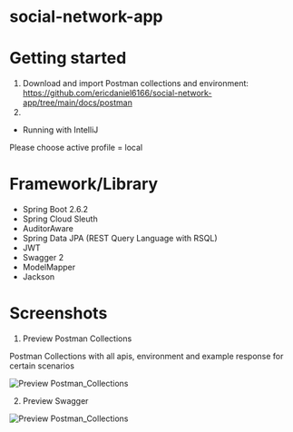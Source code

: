 # social-network-app

# Getting started

1. Download and import Postman collections and environment: https://github.com/ericdaniel6166/social-network-app/tree/main/docs/postman
2. 
- Running with IntelliJ

Please choose active profile = local

# Framework/Library

- Spring Boot 2.6.2
- Spring Cloud Sleuth
- AuditorAware
- Spring Data JPA (REST Query Language with RSQL)
- JWT
- Swagger 2
- ModelMapper
- Jackson



# Screenshots
1. Preview Postman Collections

Postman Collections with all apis, environment and example response for certain scenarios

![Preview Postman_Collections](https://github.com/ericdaniel6166/social-network-app/blob/main/docs/images/Preview_Postman_collections.png)

2. Preview Swagger

![Preview Postman_Collections](https://github.com/ericdaniel6166/social-network-app/blob/main/docs/images/Preview_Swagger.png)